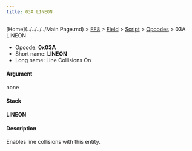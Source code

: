 ```yaml
---
title: 03A LINEON
---
```


[Home](../../../../Main Page.md) > [FF8](../../../../FF8.md) > [Field](../../../Field.md) > [Script](../../Script.md) > [Opcodes](../Opcodes.md) > 03A LINEON

-   Opcode: **0x03A**
-   Short name: **LINEON**
-   Long name: Line Collisions On

#### Argument

none

#### Stack

  
**LINEON**

#### Description

Enables line collisions with this entity.
